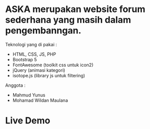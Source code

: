 # ASKA merupakan website forum sederhana yang masih dalam pengembanngan.

Teknologi yang di pakai :
- HTML, CSS, JS, PHP
- Bootstrap 5
- FontAwesome (toolkit css untuk icon2)
- jQuery (animasi kategori)
- isotope.js (library js untuk filtering)

Anggota :
- Mahmud Yunus
- Mohamad Wildan Maulana
  
# Live Demo
